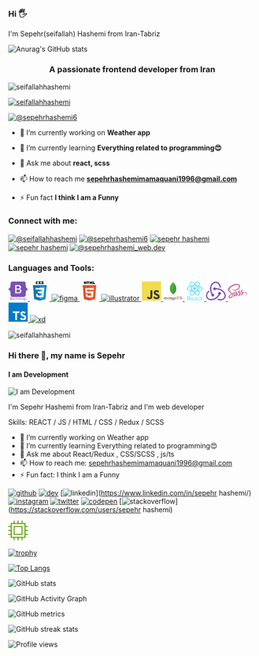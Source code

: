 ### Hi 🖐

I'm Sepehr(seifallah) Hashemi from Iran-Tabriz

![Anurag's GitHub stats](https://github-readme-stats.vercel.app/api?username=SeifallahHashemi&hide=contribs,prs)

<h3 align="center">A passionate frontend developer from Iran</h3>

<p align="left"> <img src="https://komarev.com/ghpvc/?username=seifallahhashemi&label=Profile%20views&color=0e75b6&style=flat" alt="seifallahhashemi" /> </p>

<p align="left"> <a href="https://github.com/ryo-ma/github-profile-trophy"><img src="https://github-profile-trophy.vercel.app/?username=seifallahhashemi" alt="seifallahhashemi" /></a> </p>

<p align="left"> <a href="https://twitter.com/@sepehrhashemi6" target="blank"><img src="https://img.shields.io/twitter/follow/@sepehrhashemi6?logo=twitter&style=for-the-badge" alt="@sepehrhashemi6" /></a> </p>

- 🔭 I’m currently working on **Weather app**

- 🌱 I’m currently learning **Everything related to programming😍**

- 💬 Ask me about **react, scss**

- 📫 How to reach me **sepehrhashemimamaquani1996@gmail.com**

- ⚡ Fun fact **I think I am a Funny**

<h3 align="left">Connect with me:</h3>
<p align="left">
<a href="https://codepen.io/seifallahhashemi" target="blank"><img align="center" src="https://raw.githubusercontent.com/rahuldkjain/github-profile-readme-generator/master/src/images/icons/Social/codepen.svg" alt="@seifallahhashemi" height="30" width="40" /></a>
<a href="https://twitter.com/@sepehrhashemi6" target="blank"><img align="center" src="https://raw.githubusercontent.com/rahuldkjain/github-profile-readme-generator/master/src/images/icons/Social/twitter.svg" alt="@sepehrhashemi6" height="30" width="40" /></a>
<a href="https://www.linkedin.com/in/sepehr-hashemi-b0837a232/" target="blank"><img align="center" src="https://raw.githubusercontent.com/rahuldkjain/github-profile-readme-generator/master/src/images/icons/Social/linked-in-alt.svg" alt="sepehr hashemi" height="30" width="40" /></a>
<a href="https://stackoverflow.com/users/18139153/sepehr-hashemi" target="blank"><img align="center" src="https://raw.githubusercontent.com/rahuldkjain/github-profile-readme-generator/master/src/images/icons/Social/stack-overflow.svg" alt="sepehr hashemi" height="30" width="40" /></a>
<a href="https://instagram.com/sepehrhashemi_web.dev" target="blank"><img align="center" src="https://raw.githubusercontent.com/rahuldkjain/github-profile-readme-generator/master/src/images/icons/Social/instagram.svg" alt="@sepehrhashemi_web.dev" height="30" width="40" /></a>
</p>

<h3 align="left">Languages and Tools:</h3>
<p align="left"> <a href="https://getbootstrap.com" target="_blank" rel="noreferrer"> <img src="https://raw.githubusercontent.com/devicons/devicon/master/icons/bootstrap/bootstrap-plain-wordmark.svg" alt="bootstrap" width="40" height="40"/> </a> <a href="https://www.w3schools.com/css/" target="_blank" rel="noreferrer"> <img src="https://raw.githubusercontent.com/devicons/devicon/master/icons/css3/css3-original-wordmark.svg" alt="css3" width="40" height="40"/> </a> <a href="https://www.figma.com/" target="_blank" rel="noreferrer"> <img src="https://www.vectorlogo.zone/logos/figma/figma-icon.svg" alt="figma" width="40" height="40"/> </a> <a href="https://www.w3.org/html/" target="_blank" rel="noreferrer"> <img src="https://raw.githubusercontent.com/devicons/devicon/master/icons/html5/html5-original-wordmark.svg" alt="html5" width="40" height="40"/> </a> <a href="https://www.adobe.com/in/products/illustrator.html" target="_blank" rel="noreferrer"> <img src="https://www.vectorlogo.zone/logos/adobe_illustrator/adobe_illustrator-icon.svg" alt="illustrator" width="40" height="40"/> </a> <a href="https://developer.mozilla.org/en-US/docs/Web/JavaScript" target="_blank" rel="noreferrer"> <img src="https://raw.githubusercontent.com/devicons/devicon/master/icons/javascript/javascript-original.svg" alt="javascript" width="40" height="40"/> </a> <a href="https://www.mongodb.com/" target="_blank" rel="noreferrer"> <img src="https://raw.githubusercontent.com/devicons/devicon/master/icons/mongodb/mongodb-original-wordmark.svg" alt="mongodb" width="40" height="40"/> </a> <a href="https://reactjs.org/" target="_blank" rel="noreferrer"> <img src="https://raw.githubusercontent.com/devicons/devicon/master/icons/react/react-original-wordmark.svg" alt="react" width="40" height="40"/> </a> <a href="https://redux.js.org" target="_blank" rel="noreferrer"> <img src="https://raw.githubusercontent.com/devicons/devicon/master/icons/redux/redux-original.svg" alt="redux" width="40" height="40"/> </a> <a href="https://sass-lang.com" target="_blank" rel="noreferrer"> <img src="https://raw.githubusercontent.com/devicons/devicon/master/icons/sass/sass-original.svg" alt="sass" width="40" height="40"/> </a> <a href="https://www.typescriptlang.org/" target="_blank" rel="noreferrer"> <img src="https://raw.githubusercontent.com/devicons/devicon/master/icons/typescript/typescript-original.svg" alt="typescript" width="40" height="40"/> </a> <a href="https://www.adobe.com/products/xd.html" target="_blank" rel="noreferrer"> <img src="https://cdn.worldvectorlogo.com/logos/adobe-xd.svg" alt="xd" width="40" height="40"/> </a> </p>

<p><img align="center" src="https://github-readme-streak-stats.herokuapp.com/?user=seifallahhashemi&" alt="seifallahhashemi" /></p>








### Hi there 👋, my name is Sepehr
#### I am Development
![I am Development](https://arturssmirnovs.github.io/github-profile-readme-generator/images/banner.png)

I'm Sepehr Hashemi from Iran-Tabriz and I'm web developer 

Skills: REACT / JS / HTML / CSS / Redux / SCSS

- 🔭 I’m currently working on Weather app 
- 🌱 I’m currently learning Everything related to programming😍 
- 💬 Ask me about React/Redux , CSS/SCSS , js/ts 
- 📫 How to reach me: sepehrhashemimamaquani1996@gmail.com 
- ⚡ Fun fact: I think I am a Funny 


[<img src='https://cdn.jsdelivr.net/npm/simple-icons@3.0.1/icons/github.svg' alt='github' height='40'>](https://github.com/SeifallahHashemi)  [<img src='https://cdn.jsdelivr.net/npm/simple-icons@3.0.1/icons/dev-dot-to.svg' alt='dev' height='40'>](https://dev.to/SeifallahHashemi)  [<img src='https://cdn.jsdelivr.net/npm/simple-icons@3.0.1/icons/linkedin.svg' alt='linkedin' height='40'>](https://www.linkedin.com/in/sepehr hashemi/)  [<img src='https://cdn.jsdelivr.net/npm/simple-icons@3.0.1/icons/instagram.svg' alt='instagram' height='40'>](https://www.instagram.com/sepehrhashemi_web.dev/)  [<img src='https://cdn.jsdelivr.net/npm/simple-icons@3.0.1/icons/twitter.svg' alt='twitter' height='40'>](https://twitter.com/sepehrhashemi6)  [<img src='https://cdn.jsdelivr.net/npm/simple-icons@3.0.1/icons/codepen.svg' alt='codepen' height='40'>](https://codepen.io/seifallahhashemi)  [<img src='https://cdn.jsdelivr.net/npm/simple-icons@3.0.1/icons/stackoverflow.svg' alt='stackoverflow' height='40'>](https://stackoverflow.com/users/sepehr hashemi)  

<a href='https://docs.github.com/en/developers'><img src='https://raw.githubusercontent.com/acervenky/animated-github-badges/master/assets/devbadge.gif' width='40' height='40'></a> 

[![trophy](https://github-profile-trophy.vercel.app/?username=SeifallahHashemi)](https://github.com/ryo-ma/github-profile-trophy)

[![Top Langs](https://github-readme-stats.vercel.app/api/top-langs/?username=SeifallahHashemi)](https://github.com/anuraghazra/github-readme-stats)

![GitHub stats](https://github-readme-stats.vercel.app/api?username=SeifallahHashemi&show_icons=true)  

![GitHub Activity Graph](https://activity-graph.herokuapp.com/graph?username=SeifallahHashemi)  

![GitHub metrics](https://metrics.lecoq.io/SeifallahHashemi)  

![GitHub streak stats](https://github-readme-streak-stats.herokuapp.com/?user=SeifallahHashemi)  

![Profile views](https://gpvc.arturio.dev/SeifallahHashemi)  
